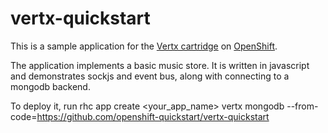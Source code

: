 vertx-quickstart
====================

This is a sample application for the [Vertx cartridge](https://www.openshift.com/developers/vertx) on [OpenShift](http://www.openshift.com).

The application implements a basic music store.  It is written in javascript and demonstrates sockjs and event bus, along with connecting to a mongodb backend.

To deploy it, run
    rhc app create <your_app_name> vertx mongodb --from-code=https://github.com/openshift-quickstart/vertx-quickstart
